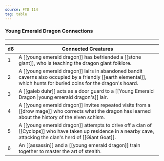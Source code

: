 ```yaml
---
source: FTD 114
tag: table
---
```


### Young Emerald Dragon Connections
---
|d6|Connected Creatures|
|----|------------|
|1|A [[young emerald dragon]] has befriended a [[stone giant]], who is teaching the dragon giant folklore.|
|2|A [[young emerald dragon]] lairs in abandoned bandit caverns also occupied by a friendly [[earth elemental]], which hunts for buried coins for the dragon's hoard.|
|3|A [[galeb duhr]] acts as a door guard to a [[Young Emerald Dragon \|young emerald dragon's]] lair.|
|4|A [[young emerald dragon]] invites repeated visits from a [[drow mage]] who corrects what the dragon has learned about the history of the elven schism.|
|5|A [[young emerald dragon]] attempts to drive off a clan of [[Cyclops]] who have taken up residence in a nearby cave, attacking the clan's herd of [[Giant Goat]].|
|6|An [[assassin]] and a [[young emerald dragon]] train together to master the art of stealth.|
